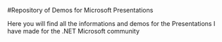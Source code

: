 #Repository of Demos for Microsoft Presentations

Here you will find all the informations and demos for the Presentations I have made for the .NET Microsoft community
